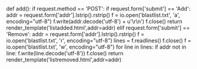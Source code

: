 def add():
if request.method == 'POST':
if request.form['submit'] == 'Add':
addr = request.form['addr'].lstrip().rstrip()
f = io.open('blastlist.txt', 'a', encoding="utf-8")
f.write(addr.decode('utf-8') + u'\r\n')
f.close()
return render_template('listadded.html',addr=addr)
elif request.form['submit'] == 'Remove':
addr = request.form['addr'].lstrip().rstrip()
f = io.open('blastlist.txt', 'r', encoding="utf-8")
lines = f.readlines()
f.close()
f = io.open('blastlist.txt', 'w', encoding="utf-8")
for line in lines:
if addr not in line:
f.write(line.decode('utf-8'))
f.close()
return render_template('listremoved.html',addr=addr) 
